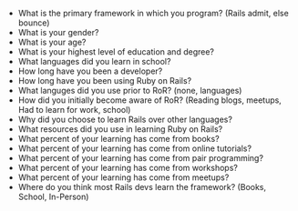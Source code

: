 * What is the primary framework in which you program? (Rails admit, else bounce)
* What is your gender?
* What is your age?
* What is your highest level of education and degree?
* What languages did you learn in school?
* How long have you been a developer?
* How long have you been using Ruby on Rails?
* What languges did you use prior to RoR? (none, languages)
* How did you initially become aware of RoR? (Reading blogs, meetups, Had to learn for work, school)
* Why did you choose to learn Rails over other languages?
* What resources did you use in learning Ruby on Rails?
* What percent of your learning has come from books?
* What percent of your learning has come from online tutorials?
* What percent of your learning has come from pair programming?
* What percent of your learning has come from workshops?
* What percent of your learning has come from meetups?
* Where do you think most Rails devs learn the framework? (Books, School, In-Person)
